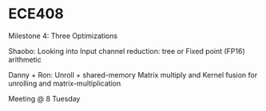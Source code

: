 # ECE408

Milestone 4: Three Optimizations

Shaobo: Looking into Input channel reduction: tree or Fixed point (FP16) arithmetic

Danny + Ron: Unroll + shared-memory Matrix multiply and Kernel fusion for unrolling and matrix-multiplication

Meeting @ 8 Tuesday
